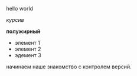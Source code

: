 hello world

*курсив*

**полужирный**

* элемент 1
* элемент 2
* эдемент 3

начинаем наше знакомство с контролем версий.